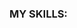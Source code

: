 ### MY SKILLS:

<img src="https://img.shields.io/badge/-PYTHON-aqua?style=for-the-badge&logo=Python" alt=""> <img src="https://img.shields.io/badge/-Django-green?style=for-the-badge&logo=django" alt=""> <img src="https://img.shields.io/badge/-postgresql-gold?style=for-the-badge&logo=postgresql" alt="">

<img src="https://img.shields.io/badge/-html-black?style=for-the-badge&logo=html5" alt=""> <img src="https://img.shields.io/badge/-css-black?style=for-the-badge&logo=css3" alt=""> 
<img src="https://img.shields.io/badge/-TYPESCRIPT-rgb(111, 111, 229)?style=for-the-badge&logo=Typescript" alt=""> <img src="https://img.shields.io/badge/-javascript-critical?style=for-the-badge&logo=javascript" alt=""> <img src="https://img.shields.io/badge/-react-blue?style=for-the-badge&logo=react" alt="">
